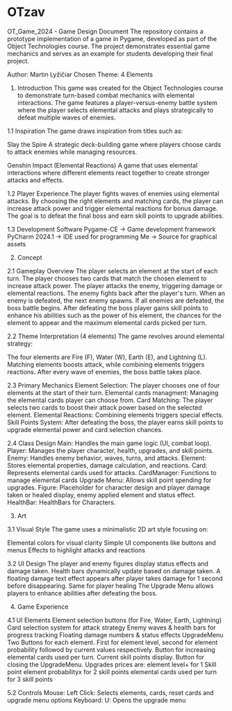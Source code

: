 # OTzav
OT_Game_2024 - Game Design Document
The repository contains a prototype implementation of a game in Pygame, developed as part of the Object Technologies course. The project demonstrates essential game mechanics and serves as an example for students developing their final project.

Author: Martin Lyžičiar
Chosen Theme: 4 Elements



1. Introduction
This game was created for the Object Technologies course to demonstrate turn-based combat mechanics with elemental interactions. The game features a player-versus-enemy battle system where the player selects elemental attacks and plays strategically to defeat multiple waves of enemies.

1.1 Inspiration
The game draws inspiration from titles such as:

Slay the Spire
A strategic deck-building game where players choose cards to attack enemies while managing resources.

Genshin Impact (Elemental Reactions)
A game that uses elemental interactions where different elements react together to create stronger attacks and effects.

1.2 Player Experience
The player fights waves of enemies using elemental attacks. By choosing the right elements and matching cards, the player can increase attack power and trigger elemental reactions for bonus damage. The goal is to defeat the final boss and earn skill points to upgrade abilities.

1.3 Development Software
Pygame-CE → Game development framework
PyCharm 2024.1 → IDE used for programming
Me → Source for graphical assets



2. Concept

2.1 Gameplay Overview
The player selects an element at the start of each turn.
The player chooses two cards that match the chosen element to increase attack power.
The player attacks the enemy, triggering damage or elemental reactions.
The enemy fights back after the player's turn.
When an enemy is defeated, the next enemy spawns.
If all enemies are defeated, the boss battle begins.
After defeating the boss player gains skill points to enhance his abilities such as the power of his element, the chances for the element to appear and the maximum elemental cards picked per turn.

2.2 Theme Interpretation (4 elements)
The game revolves around elemental strategy:

The four elements are Fire (F), Water (W), Earth (E), and Lightning (L).
Matching elements boosts attack, while combining elements triggers reactions.
After every wave of enemies, the boss battle takes place.

2.3 Primary Mechanics
Element Selection: The player chooses one of four elements at the start of their turn.
Elemental cards managment: Managing the elemental cards player can choose from.
Card Matching: The player selects two cards to boost their attack power based on the selected element.
Elemental Reactions: Combining elements triggers special effects.
Skill Points System: After defeating the boss, the player earns skill points to upgrade elemental power and card selection chances.

2.4 Class Design
Main: Handles the main game logic (UI, combat loop).
Player: Manages the player character, health, upgrades, and skill points.
Enemy: Handles enemy behavior, waves, turns, and attacks.
Element: Stores elemental properties, damage calculation, and reactions.
Card: Represents elemental cards used for attacks.
CardManager: Functions to manage elemental cards
Upgrade Menu: Allows skill point spending for upgrades.
Figure: Placeholder for character design and player damage taken or healed display, enemy applied element and status effect.
HealthBar: HealthBars for Characters.



3. Art

3.1 Visual Style
The game uses a minimalistic 2D art style focusing on:

Elemental colors for visual clarity
Simple UI components like buttons and menus
Effects to highlight attacks and reactions

3.2 UI Design
The player and enemy figures display status effects and damage taken.
Health bars dynamically update based on damage taken.
A floating damage text effect appears after player takes damage for 1 second before disappearing.
Same for player healing
The Upgrade Menu allows players to enhance abilities after defeating the boss.



4. Game Experience

4.1 UI Elements
Element selection buttons (for Fire, Water, Earth, Lightning)
Card selection system for attack strategy
Enemy waves & health bars for progress tracking
Floating damage numbers & status effects
UpgradeMenu
    Two Buttons for each element. First for element level, second for element probability followod by current values respectively.
    Button for increasing elemental cards used per turn.
    Current skill points display. Button for closing the UpgradeMenu.
    Upgrades prices are: element level+ for 1 Skill point
                         element probabilityx for 2 skill points
                         elemental cards used per turn for 3 skill points


5.2 Controls
Mouse:
Left Click: Selects elements, cards, reset cards and upgrade menu options
Keyboard:
U: Opens the upgrade menu
